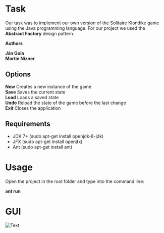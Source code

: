# Task 

Our task was to implement our own version of the Solitaire Klondike game using the Java programming language. For our project we used the **Abstract Factory** design pattern.

**Authors**

**Ján Gula  
Martin Nizner**

## Options

**New** Creates a new instance of the game  
**Save** Saves the current state  
**Load** Loads a saved state  
**Undo** Reload the state of the game before the last change  
**Exit** Closes the application  


## Requirements

- JDK 7+ (sudo apt-get install openjdk-8-jdk)
- JFX (sudo apt-get install openjfx)
- Ant (sudo apt-get install ant)

# Usage

Open the project in the root folder and type into the command line:

**ant run**

# GUI

![Text](https://i.imgur.com/4SxO6Bg.jpg "GUI")
